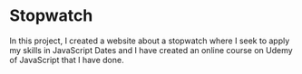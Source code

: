 # Stopwatch
 In this project, I created a website about a stopwatch where I seek to apply my skills in JavaScript Dates and I have created an online course on Udemy of JavaScript that I have done. 
